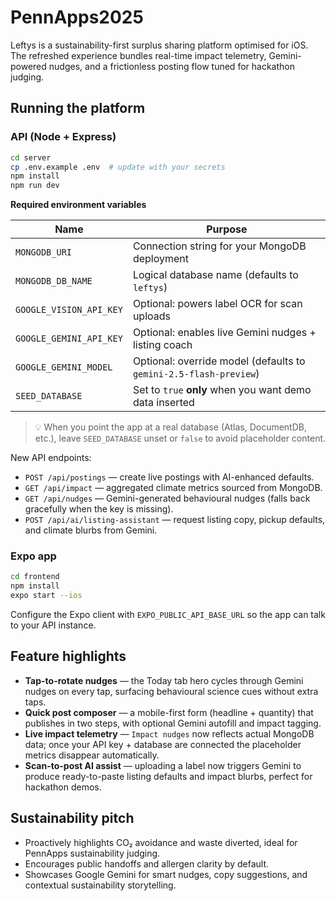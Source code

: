 # PennApps2025

Leftys is a sustainability-first surplus sharing platform optimised for iOS. The refreshed experience bundles real-time impact telemetry, Gemini-powered nudges, and a frictionless posting flow tuned for hackathon judging.

## Running the platform

### API (Node + Express)

```bash
cd server
cp .env.example .env  # update with your secrets
npm install
npm run dev
```

**Required environment variables**

| Name                    | Purpose                                                           |
| ----------------------- | ----------------------------------------------------------------- |
| `MONGODB_URI`           | Connection string for your MongoDB deployment                     |
| `MONGODB_DB_NAME`       | Logical database name (defaults to `leftys`)                      |
| `GOOGLE_VISION_API_KEY` | Optional: powers label OCR for scan uploads                       |
| `GOOGLE_GEMINI_API_KEY` | Optional: enables live Gemini nudges + listing coach              |
| `GOOGLE_GEMINI_MODEL`   | Optional: override model (defaults to `gemini-2.5-flash-preview`) |
| `SEED_DATABASE`         | Set to `true` **only** when you want demo data inserted           |

> :bulb: When you point the app at a real database (Atlas, DocumentDB, etc.), leave `SEED_DATABASE` unset or `false` to avoid placeholder content.

New API endpoints:

- `POST /api/postings` — create live postings with AI-enhanced defaults.
- `GET /api/impact` — aggregated climate metrics sourced from MongoDB.
- `GET /api/nudges` — Gemini-generated behavioural nudges (falls back gracefully when the key is missing).
- `POST /api/ai/listing-assistant` — request listing copy, pickup defaults, and climate blurbs from Gemini.

### Expo app

```bash
cd frontend
npm install
expo start --ios
```

Configure the Expo client with `EXPO_PUBLIC_API_BASE_URL` so the app can talk to your API instance.

## Feature highlights

- **Tap-to-rotate nudges** — the Today tab hero cycles through Gemini nudges on every tap, surfacing behavioural science cues without extra taps.
- **Quick post composer** — a mobile-first form (headline + quantity) that publishes in two steps, with optional Gemini autofill and impact tagging.
- **Live impact telemetry** — `Impact nudges` now reflects actual MongoDB data; once your API key + database are connected the placeholder metrics disappear automatically.
- **Scan-to-post AI assist** — uploading a label now triggers Gemini to produce ready-to-paste listing defaults and impact blurbs, perfect for hackathon demos.

## Sustainability pitch

- Proactively highlights CO₂ avoidance and waste diverted, ideal for PennApps sustainability judging.
- Encourages public handoffs and allergen clarity by default.
- Showcases Google Gemini for smart nudges, copy suggestions, and contextual sustainability storytelling.
